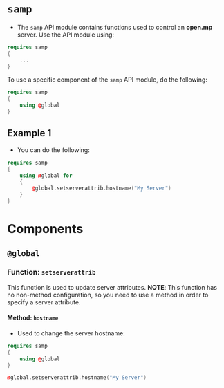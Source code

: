 # `samp`
- The `samp` API module contains functions used to control an **open.mp** server. Use the API module using:

```cpp
requires samp
{
	...
}
```

To use a specific component of the `samp` API module, do the following:

```cpp
requires samp
{
	using @global
}
```

## Example 1
- You can do the following:
```cpp
requires samp
{
	using @global for
	{
		@global.setserverattrib.hostname("My Server")
	}
}
```

# Components
## `@global`
### Function: `setserverattrib`
This function is used to update server attributes.
**NOTE**: This function has no non-method configuration, so you need to use a method in order to specify a server attribute.
#### Method: `hostname`
- Used to change the server hostname:
```cpp
requires samp
{
	using @global
}

@global.setserverattrib.hostname("My Server")
```